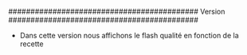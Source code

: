 ###########################################
                Version
###########################################

- Dans cette version nous affichons le flash qualité en fonction de la recette
